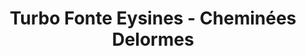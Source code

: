 ---
title: "Turbo Fonte Eysines - Cheminées Delormes"
url: /eysines/turbo-fonte-eysines-cheminees-delormes/
shop: Kamine & Öfen
---